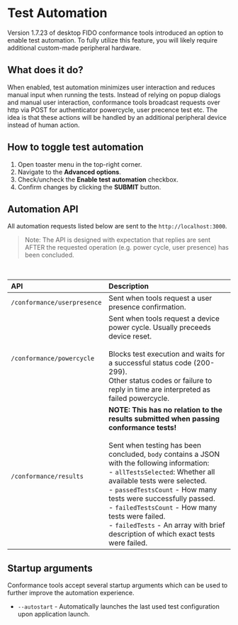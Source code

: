 # Test Automation

Version 1.7.23 of desktop FIDO conformance tools introduced an option to enable test automation. To fully utilize this feature, you will likely require additional custom-made peripheral hardware.

## What does it do?
When enabled, test automation minimizes user interaction and reduces manual input when running the tests. Instead of relying on popup dialogs and manual user interaction, conformance tools broadcast requests over http via POST for authenticator powercycle, user precence test etc. The idea is that these actions will be handled by an additional peripheral device instead of human action.

## How to toggle test automation
1. Open toaster menu in the top-right corner.
2. Navigate to the **Advanced options**.
3. Check/uncheck the **Enable test automation** checkbox.
4. Confirm changes by clicking the **SUBMIT** button.

## Automation API
All automation requests listed below are sent to the `http://localhost:3000`.
> Note: The API is designed with expectation that replies are sent AFTER the requested operation (e.g. power cycle, user presence) has been concluded.

<br>

| API | Description |
| :------ | :---------- |
| `/conformance/userpresence` | Sent when tools request a user presence confirmation. |
| `/conformance/powercycle` | Sent when tools request a device power cycle. Usually preceeds device reset. <br><br> Blocks test execution and waits for a successful status code (200-299).<br>Other status codes or failure to reply in time are interpreted as failed powercycle.|
| `/conformance/results` | **NOTE: This has no relation to the results submitted when passing conformance tests!**<br><br>Sent when testing has been concluded, `body` contains a JSON with the following information:<br> - `allTestsSelected`: Whether all available tests were selected.<br> - `passedTestsCount` - How many tests were successfully passed.<br> - `failedTestsCount` - How many tests were failed.<br> - `failedTests` - An array with brief description of which exact tests were failed. |


## Startup arguments
Conformance tools accept several startup arguments which can be used to further improve the automation experience.

- `--autostart` - Automatically launches the last used test configuration upon application launch.

<!--

The following arguments will only be implemented in 1.7.23.5:

- `--prompt-display=<value>` - `true/false`. If specified, skips user prompt about authenticator display and uses the provided value instead.
- `--prompt-u2f=<value>` - `true/false`. If specified, skips user prompt about U2F support and uses the provided value instead.

-->